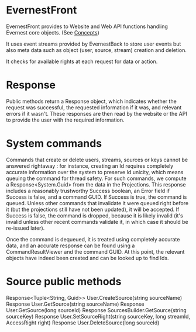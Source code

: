 

EvernestFront
=============

EvernestFront provides to Website and Web API functions handling Evernest core objects. (See [Concepts](https://github.com/Evernest/Evernest/wiki/Concepts:-Events,-Streams-and-Rights))

It uses event streams provided by EvernestBack to store user events but also meta data such as object (user, source, stream) creation and deletion.

It checks for available rights at each request for data or action.

Response
================

Public methods return a Response object, which indicates whether the request was successful, the requested information if it was, and relevant errors if it wasn't.
These responses are then read by the website or the API to provide the user with the required information.

System commands
=========================================

Commands that create or delete users, streams, sources or keys cannot be answered rightaway : for instance, creating an Id requires
completely accurate information over the system to preserve Id unicity, which means queuing the command for thread safety. 
For such commands, we compute a Response<System.Guid> from the data in the Projections. This response includes a reasonably trustworthy Success boolean, an Error field if Success is false, 
and a command GUID. 
If Success is true, the command is queued. Unless other commands that invalidate it were queued right before it (but the projections still have not been updated), it will be accepted.
If Success is false, the command is dropped, because it is likely invalid (it's invalid unless other recent commands validate it, in which case it should be re-issued later).

Once the command is dequeued, it is treated using completely accurate data, and an accurate response can be found using a CommandResultViewer and the command GUID.
At this point, the relevant objects have indeed been created and can be looked up to find Ids.

Source public methods
=======================================

Response<Tuple<String, Guid>> User.CreateSource(string sourceName)
Response<Source> User.GetSource(string sourceName)
Response<Source> User.GetSource(long sourceId)
Response<Source> SourcesBuilder.GetSource(string sourceKey)
Response<Guid> User.SetSourceRight(string sourceKey, long streamId, AccessRight right)
Response<Guid> User.DeleteSource(long sourceId)
